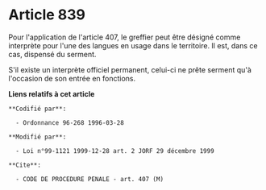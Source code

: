 # Article 839

Pour l'application de l'article 407, le greffier peut être désigné comme interprète pour l'une des langues en usage dans le
territoire. Il est, dans ce cas, dispensé du serment.

S'il existe un interprète officiel permanent, celui-ci ne prête serment qu'à l'occasion de son entrée en fonctions.

**Liens relatifs à cet article**

	**Codifié par**:

	  - Ordonnance 96-268 1996-03-28

	**Modifié par**:

	  - Loi n°99-1121 1999-12-28 art. 2 JORF 29 décembre 1999

	**Cite**:

	  - CODE DE PROCEDURE PENALE - art. 407 (M)
